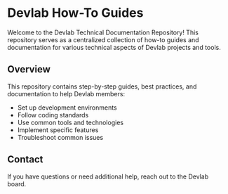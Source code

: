 # Devlab How-To Guides

Welcome to the Devlab Technical Documentation Repository! This repository serves as a centralized collection of how-to guides and documentation for various technical aspects of Devlab projects and tools.

## Overview

This repository contains step-by-step guides, best practices, and documentation to help Devlab members:
- Set up development environments
- Follow coding standards
- Use common tools and technologies
- Implement specific features
- Troubleshoot common issues

## Contact

If you have questions or need additional help, reach out to the Devlab board.
